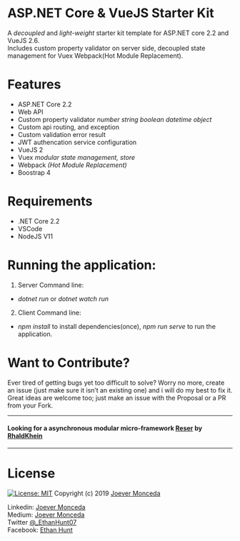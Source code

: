 # ASP.NET Core & VueJS Starter Kit 
A *decoupled* and *light-weight* starter kit template for ASP.NET core 2.2 and VueJS 2.6.   
Includes custom property validator on server side, decoupled state management for Vuex
Webpack(Hot Module Replacement).

# Features  
* ASP.NET Core 2.2  
 * Web API
 * Custom property validator
  *number* *string* *boolean* *datetime* *object*  
 * Custom api routing, and exception
 * Custom validation error result
 * JWT authencation service configuration
 * VueJS 2
 * Vuex *modular state management, store*
 * Webpack *(Hot Module Replacement)*
 * Boostrap 4

# Requirements   
 * .NET Core 2.2  
 * VSCode  
 * NodeJS V11
 
 # Running the application:
 1. Server
   Command line:
   * *dotnet run* or *dotnet watch run*
 2. Client
   Command line:
   * *npm install* to install dependencies(once), *npm run serve* to run the application.
   
   # Want to Contribute?  
   Ever tired of getting bugs yet too difficult to solve? Worry no more, create an issue (just make sure it isn’t an existing one) and i will do my best to fix it. Great ideas are welcome too; just make an issue with the Proposal or a PR from your Fork.

  ---
   #### Looking for a asynchronous modular micro-framework [Reser](https://github.com/rhaldkhein/reser) by [RhaldKhein](https://github.com/rhaldkhein/)
  ---
  
  # License 
  [![License: MIT](https://img.shields.io/badge/License-MIT-yellow.svg)](https://opensource.org/licenses/MIT) 
  Copyright (c) 2019 [Joever Monceda](https://github.com/Ethan0007)


  Linkedin: [Joever Monceda](https://www.linkedin.com/in/joever-monceda-55242779/)  
  Medium: [Joever Monceda](https://medium.com/@joever.monceda/new-net-core-vuejs-vuex-router-webpack-starter-kit-e94b6fdb7481)  
  Twitter [@_EthanHunt07](https://twitter.com/_EthanHunt07)  
  Facebook: [Ethan Hunt](https://m.facebook.com/groups/215192935559397?view=permalink&id=688430418235644)

